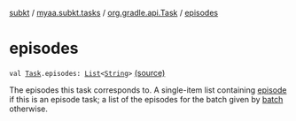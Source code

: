 [subkt](../../index.md) / [myaa.subkt.tasks](../index.md) / [org.gradle.api.Task](index.md) / [episodes](./episodes.md)

# episodes

`val `[`Task`](https://docs.gradle.org/current/javadoc/org/gradle/api/Task.html)`.episodes: `[`List`](https://kotlinlang.org/api/latest/jvm/stdlib/kotlin.collections/-list/index.html)`<`[`String`](https://kotlinlang.org/api/latest/jvm/stdlib/kotlin/-string/index.html)`>` [(source)](https://github.com/Myaamori/SubKt/blob/0.1.19/src/main/kotlin/myaa/subkt/tasks/tasks.kt#L413)

The episodes this task corresponds to. A single-item list containing
[episode](episode.md) if this is an episode task; a list of the episodes for
the batch given by [batch](batch.md) otherwise.

